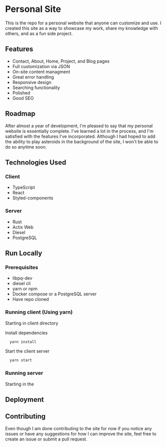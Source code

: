 # Personal Site

This is the repo for a personal website that anyone can customize and use. I created this site as a way to showcase my work, share my knowledge with others, and as a fun side project.

## Features

- Contact, About, Home, Project, and Blog pages
- Full customization via JSON
- On-site content managment
- Great error handling
- Responsive design
- Searching functionality
- Polished
- Good SEO

## Roadmap

After almost a year of development, I'm pleased to say that my personal website is essentially complete. I've learned a lot in the process, and I'm satisfied with the features I've incorporated. Although I had hoped to add the ability to play asteroids in the background of the site, I won't be able to do so anytime soon.

## Technologies Used

### Client
- TypeScript
- React
- Styled-components

### Server
- Rust
- Actix Web
- Diesel
- PostgreSQL

## Run Locally

### Prerequisites
- libpq-dev
- diesel cli
- yarn or npm
- Docker compose or a PostgreSQL server
- Have repo cloned

### Running client (Using yarn)

Starting in client directory

Install dependencies

```bash
  yarn install
```

Start the client server

```bash
  yarn start
```

### Running server

Starting in the 

## Deployment

## Contributing

Even though I am done contributing to the site for now if you notice any issues or have any suggestions for how I can improve the site, feel free to create an issue or submit a pull request.